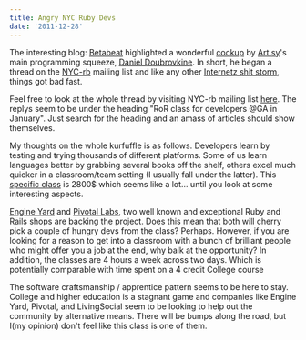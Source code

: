 ```yaml
---
title: Angry NYC Ruby Devs
date: '2011-12-28'
---
```


The interesting blog: [Betabeat](http://www.betabeat.com/) highlighted a
wonderful
[cockup](http://www.betabeat.com/2011/12/27/ruby-developers-offended-by-2800-ruby-class/)
by [Art.sy](http://cloudbacon.com)'s main programming squeeze, [Daniel
Doubrovkine](https://twitter.com/dblockdotorg). In short, he began a thread on
the [NYC-rb](http://www.meetup.com/NYC-rb/messages/archive/) mailing list and
like any other [Internetz shit storm](http://youtu.be/-JFfN5pKzFU), things got
bad fast.

Feel free to look at the whole thread by visiting NYC-rb mailing list
[here](http://www.meetup.com/NYC-rb/messages/archive/). The replys seem to be
under the heading "RoR class for developers @GA in January". Just search for
the heading and an amass of articles should show themselves.

My thoughts on the whole kurfuffle is as follows. Developers learn by testing
and trying thousands of different platforms. Some of us learn languages better
by grabbing several books off the shelf, others excel much quicker in a
classroom/team setting (I usually fall under the latter). This [specific
class](https://generalassemb.ly/ruby-on-rails-for-developers) is 2800$ which
seems like a lot… until you look at some interesting aspects.

[Engine Yard](http://www.engineyard.com/) and [Pivotal
Labs](http://pivotallabs.com/), two well known and exceptional Ruby and Rails
shops are backing the project. Does this mean that both will cherry pick a
couple of hungry devs from the class? Perhaps. However, if you are looking for
a reason to get into a classroom with a bunch of brilliant people who might
offer you a job at the end, why balk at the opportunity? In addition, the
classes are 4 hours a week across two days. Which is potentially comparable
with time spent on a 4 credit College course

The software craftsmanship / apprentice pattern seems to be here to stay.
College and higher education is a stagnant game and companies like Engine Yard,
Pivotal, and LivingSocial seem to be looking to help out the community by
alternative means. There will be bumps along the road, but I(my opinion) don't
feel like this class is one of them.
